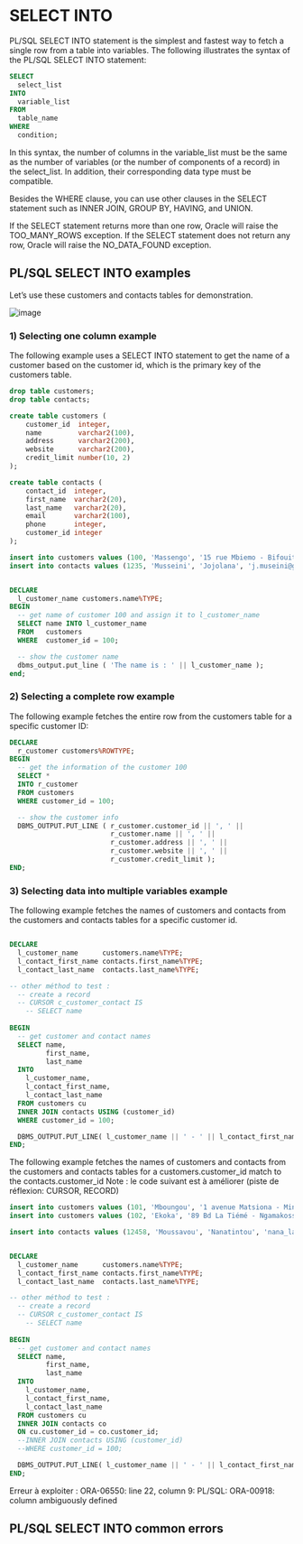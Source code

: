 # SELECT INTO

PL/SQL SELECT INTO statement is the simplest and fastest way to fetch a single row from a table into variables. The following illustrates the syntax of the PL/SQL SELECT INTO statement:
```sql
SELECT
  select_list
INTO
  variable_list
FROM
  table_name
WHERE
  condition;
```

In this syntax, the number of columns in the variable_list must be the same as the number of variables (or the number of components of a record) in the select_list.  In addition, their corresponding data type must be compatible.

Besides the WHERE clause, you can use other clauses in the SELECT statement such as INNER JOIN, GROUP BY, HAVING, and UNION.

If the SELECT statement returns more than one row, Oracle will raise the TOO_MANY_ROWS exception. If the SELECT statement does not return any row, Oracle will raise the NO_DATA_FOUND exception.

## PL/SQL SELECT INTO examples
Let’s use these customers and contacts tables for demonstration.

![image](https://github.com/user-attachments/assets/a00dbed1-9208-4543-86a7-abab8906d946)

### 1) Selecting one column example
The following example uses a SELECT INTO statement to get the name of a customer based on the customer id, which is the primary key of the customers table.

```sql
drop table customers;
drop table contacts;

create table customers (
    customer_id  integer,
    name         varchar2(100),
    address      varchar2(200),
    website      varchar2(200),
    credit_limit number(10, 2)
);

create table contacts (
    contact_id  integer,
    first_name  varchar2(20),
    last_name   varchar2(20),
    email       varchar2(100),
    phone       integer,
    customer_id integer
);

insert into customers values (100, 'Massengo', '15 rue Mbiemo - Bifouiti', 'www.plsql-experts.com', 100.50);
insert into contacts values (1235, 'Musseini', 'Jojolana', 'j.museini@gmail.com', 21548512, 100);


DECLARE
  l_customer_name customers.name%TYPE;
BEGIN
  -- get name of customer 100 and assign it to l_customer_name
  SELECT name INTO l_customer_name
  FROM   customers
  WHERE  customer_id = 100;

  -- show the customer name
  dbms_output.put_line ( 'The name is : ' || l_customer_name );
end;
```

### 2) Selecting a complete row example

The following example fetches the entire row from the customers table for a specific customer ID:
```sql
DECLARE
  r_customer customers%ROWTYPE;
BEGIN
  -- get the information of the customer 100
  SELECT * 
  INTO r_customer
  FROM customers 
  WHERE customer_id = 100;

  -- show the customer info
  DBMS_OUTPUT.PUT_LINE ( r_customer.customer_id || ', ' || 
                         r_customer.name || ', ' || 
                         r_customer.address || ', ' || 
                         r_customer.website || ', ' || 
                         r_customer.credit_limit );
END;
```

### 3) Selecting data into multiple variables example
The following example fetches the names of customers and contacts from the customers and contacts tables for a specific customer id.
```sql

DECLARE
  l_customer_name      customers.name%TYPE;
  l_contact_first_name contacts.first_name%TYPE;
  l_contact_last_name  contacts.last_name%TYPE;

-- other méthod to test :
  -- create a record
  -- CURSOR c_customer_contact IS
    -- SELECT name
  
BEGIN
  -- get customer and contact names
  SELECT name, 
         first_name, 
         last_name
  INTO 
    l_customer_name, 
    l_contact_first_name, 
    l_contact_last_name
  FROM customers cu
  INNER JOIN contacts USING (customer_id)
  WHERE customer_id = 100;

  DBMS_OUTPUT.PUT_LINE( l_customer_name || ' - ' || l_contact_first_name || ' - ' || l_contact_last_name );
END;
```

The following example fetches the names of customers and contacts from the customers and contacts tables for a customers.customer_id match to the contacts.customer_id
Note : le code suivant est à améliorer (piste de réflexion: CURSOR, RECORD)
```sql
insert into customers values (101, 'Mboungou', '1 avenue Matsiona - Mindouli', 'www.plsql-avance.com', 200.90);
insert into customers values (102, 'Ekoka', '89 Bd La Tiémé - Ngamakosso', 'www.plsql-extra.com', 980.90);

insert into contacts values (12458, 'Moussavou', 'Nanatintou', 'nana_la_belle@gmail.com', 254854512, 101);


DECLARE
  l_customer_name      customers.name%TYPE;
  l_contact_first_name contacts.first_name%TYPE;
  l_contact_last_name  contacts.last_name%TYPE;

-- other méthod to test :
  -- create a record
  -- CURSOR c_customer_contact IS
    -- SELECT name
  
BEGIN
  -- get customer and contact names
  SELECT name, 
         first_name, 
         last_name
  INTO 
    l_customer_name, 
    l_contact_first_name, 
    l_contact_last_name
  FROM customers cu
  INNER JOIN contacts co 
  ON cu.customer_id = co.customer_id; 
  --INNER JOIN contacts USING (customer_id)
  --WHERE customer_id = 100;

  DBMS_OUTPUT.PUT_LINE( l_customer_name || ' - ' || l_contact_first_name || ' - ' || l_contact_last_name );
END;
```
Erreur à exploiter :
ORA-06550: line 22, column 9:
PL/SQL: ORA-00918: column ambiguously defined 

## PL/SQL SELECT INTO common errors
